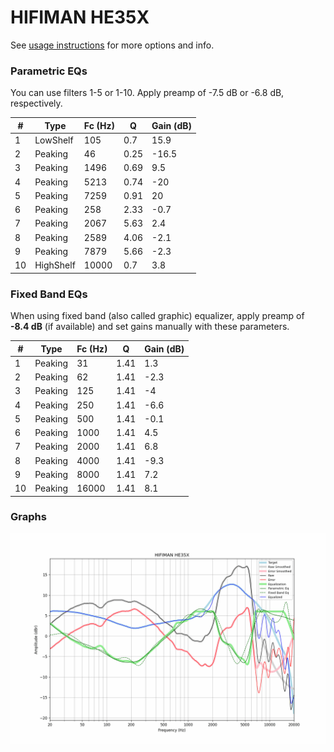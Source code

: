 # HIFIMAN HE35X
See [usage instructions](https://github.com/jaakkopasanen/AutoEq#usage) for more options and info.

### Parametric EQs
You can use filters 1-5 or 1-10. Apply preamp of -7.5 dB or -6.8 dB, respectively.

|   # | Type      |   Fc (Hz) |    Q |   Gain (dB) |
|-----|-----------|-----------|------|-------------|
|   1 | LowShelf  |       105 | 0.7  |        15.9 |
|   2 | Peaking   |        46 | 0.25 |       -16.5 |
|   3 | Peaking   |      1496 | 0.69 |         9.5 |
|   4 | Peaking   |      5213 | 0.74 |       -20   |
|   5 | Peaking   |      7259 | 0.91 |        20   |
|   6 | Peaking   |       258 | 2.33 |        -0.7 |
|   7 | Peaking   |      2067 | 5.63 |         2.4 |
|   8 | Peaking   |      2589 | 4.06 |        -2.1 |
|   9 | Peaking   |      7879 | 5.66 |        -2.3 |
|  10 | HighShelf |     10000 | 0.7  |         3.8 |

### Fixed Band EQs
When using fixed band (also called graphic) equalizer, apply preamp of **-8.4 dB** (if available) and set gains manually with these parameters.

|   # | Type    |   Fc (Hz) |    Q |   Gain (dB) |
|-----|---------|-----------|------|-------------|
|   1 | Peaking |        31 | 1.41 |         1.3 |
|   2 | Peaking |        62 | 1.41 |        -2.3 |
|   3 | Peaking |       125 | 1.41 |        -4   |
|   4 | Peaking |       250 | 1.41 |        -6.6 |
|   5 | Peaking |       500 | 1.41 |        -0.1 |
|   6 | Peaking |      1000 | 1.41 |         4.5 |
|   7 | Peaking |      2000 | 1.41 |         6.8 |
|   8 | Peaking |      4000 | 1.41 |        -9.3 |
|   9 | Peaking |      8000 | 1.41 |         7.2 |
|  10 | Peaking |     16000 | 1.41 |         8.1 |

### Graphs
![](./HIFIMAN%20HE35X.png)
